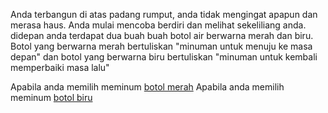Anda terbangun di atas padang rumput, anda tidak mengingat apapun dan merasa haus.
Anda mulai mencoba berdiri dan melihat sekeliliang anda.
didepan anda terdapat dua buah buah botol air berwarna merah dan biru.
Botol yang berwarna merah bertuliskan "minuman untuk menuju ke masa depan"
dan botol yang berwarna biru bertuliskan "minuman untuk kembali memperbaiki masa lalu"

Apabila anda memilih meminum [botol merah](botol-merah/minum.md)
Apabila anda memilih meminum [botol biru](botol-biru/minum.md)
